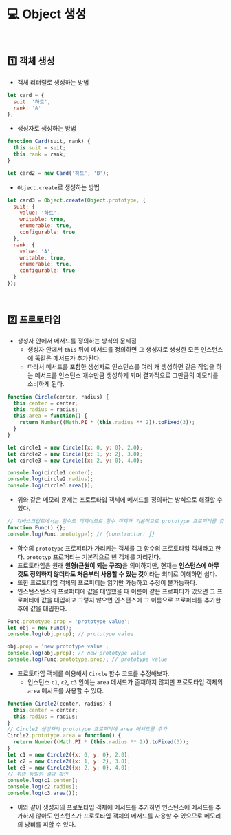 # :computer: Object 생성

<br>

## :one: 객체 생성

- 객체 리터럴로 생성하는 방법

```javascript
let card = {
  suit: '하트',
  rank: 'A'
};
```

- 생성자로 생성하는 방법

```javascript
function Card(suit, rank) {
  this.suit = suit;
  this.rank = rank;
}

let card2 = new Card('하트', 'B');
```

- `Object.create`로 생성하는 방법

```javascript
let card3 = Object.create(Object.prototype, {
  suit: {
    value: '하트',
    writable: true,
    enumerable: true,
    configurable: true
  },
  rank: {
    value: 'A',
    writable: true,
    enumerable: true,
    configurable: true
  }
});
```

<br>

## :two: 프로토타입

- 생성자 안에서 메서드를 정의하는 방식의 문제점
  - 생성자 안에서 `this` 뒤에 메서드를 정의하면 그 생성자로 생성한 모든 인스턴스에 똑같은 메서드가 추가된다.
  - 따라서 메서드를 포함한 생성자로 인스턴스를 여러 개 생성하면 같은 작업을 하는 메서드를 인스턴스 개수만큼 생성하게 되며 결과적으로 그만큼의 메모리를 소비하게 된다.

```javascript
function Circle(center, radius) {
  this.center = center;
  this.radius = radius;
  this.area = function() {
    return Number((Math.PI * (this.radius ** 2)).toFixed(3));
  }
}

let circle1 = new Circle({x: 0, y: 0}, 2.0);
let circle2 = new Circle({x: 1, y: 2}, 3.0);
let circle3 = new Circle({x: 2, y: 0}, 4.0);

console.log(circle1.center);
console.log(circle2.radius);
console.log(circle3.area());
```

- 위와 같은 메모리 문제는 프로토타입 객체에 메서드를 정의하는 방식으로 해결할 수 있다.

```javascript
// 자바스크립트에서는 함수도 객체이므로 함수 객체가 기본적으로 prototype 프로퍼티를 갖고 있다.
function Func() {};
console.log(Func.prototype); // {constructor: ƒ}
```

- 함수의 `prototype` 프로퍼티가 가리키는 객체를 그 함수의 프로토타입 객체라고 한다. `prototyp` 프로퍼티는 기본적으로 빈 객체를 가리킨다.
- 프로토타입은 원래 <b>원형(근원이 되는 구조)</b>을 의미하지만, 현재는 <b>인스턴스에 아무것도 정의하지 않더라도 처음부터 사용할 수 있는 것</b>이라는 의미로 이해하면 쉽다.
- 또한 프로토타입 객체의 프로퍼티는 읽기만 가능하고 수정이 불가능하다.
- 인스턴스턴스의 프로퍼티에 값을 대입했을 때 이름이 같은 프로퍼티가 있으면 그 프로퍼티에 값을 대입하고 그렇지 않으면 인스턴스에 그 이름으로 프로퍼티를 추가한 후에 값을 대입한다.

```javascript
Func.prototype.prop = 'prototype value';
let obj = new Func();
console.log(obj.prop); // prototype value

obj.prop = 'new prototype value';
console.log(obj.prop); // new prototype value
console.log(Func.prototype.prop); // prototype value
```

- 프로토타입 객체를 이용해서 `Circle` 함수 코드를 수정해보자.
  - 인스턴스 `c1`, `c2`, `c3` 안에는 `area` 메서드가 존재하지 않지만 프로토타입 객체의 `area` 메서드를 사용할 수 있다.

```javascript
function Circle2(center, radius) {
  this.center = center;
  this.radius = radius;
}
// Circle2 생성자의 prototype 프로퍼티에 area 메서드를 추가
Circle2.prototype.area = function() {
  return Number((Math.PI * (this.radius ** 2)).toFixed(3));
}
let c1 = new Circle2({x: 0, y: 0}, 2.0);
let c2 = new Circle2({x: 1, y: 2}, 3.0);
let c3 = new Circle2({x: 2, y: 0}, 4.0);
// 위와 동일한 결과 확인
console.log(c1.center);
console.log(c2.radius);
console.log(c3.area());
```

- 이와 같이 생성자의 프로토타입 객체에 메서드를 추가하면 인스턴스에 메서드를 추가하지 않아도 인스턴스가 프로토타입 객체의 메서드를 사용할 수 있으므로 메모리의 낭비를 피할 수 있다.